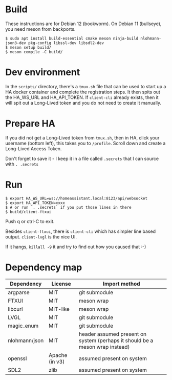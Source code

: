 # Build

These instructions are for Debian 12 (bookworm).
On Debian 11 (bullseye), you need meson from backports.

```
$ sudo apt install build-essential cmake meson ninja-build nlohmann-json3-dev pkg-config libssl-dev libsdl2-dev
$ meson setup build/
$ meson compile -C build/
```

# Dev environment

In the `scripts/` directory, there's a `tmux.sh` file that can be used to start up a HA docker container and complete the registration steps.
It then spits out the HA_WS_URL and HA_API_TOKEN.
If `client-cli` already exists, then it will spit out a Long-Lived token and you do not need to create it manually.


# Prepare HA

If you did not get a Long-Lived token from `tmux.sh`, then in HA, click your username (bottom left), this takes you to `/profile`.
Scroll down and create a Long-Lived Access Token.

Don't forget to save it - I keep it in a file called `.secrets` that I can source with `. .secrets`

# Run

```
$ export HA_WS_URL=ws://homeassistant.local:8123/api/websocket
$ export HA_API_TOKEN=xxxx
$ # or run `. .secrets` if you put those lines in there
$ build/client-ftxui
```

Push q or ctrl-C to exit.

Besides `client-ftxui`, there is `client-cli` which has simpler line based output.
`client-lvgl` is the nice UI.

If it hangs, `killall -9` it and try to find out how you caused that :-)

# Dependency map

| Dependency    | License        | Import method    |
|---------------|----------------|------------------|
| argparse      | MIT            | git submodule    |
| FTXUI         | MIT            | meson wrap       |
| libcurl       | MIT-like       | meson wrap       |
| LVGL          | MIT            | git submodule    |
| magic_enum    | MIT            | git submodule    |
| nlohmann/json | MIT            | header assumed present on system (perhaps it should be a meson wrap instead)
| openssl       | Apache (in v3) | assumed present on system |
| SDL2          | zlib           | assumed present on system |
